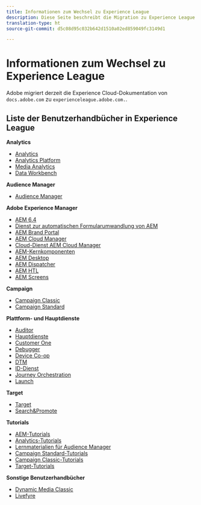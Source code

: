```yaml
---
title: Informationen zum Wechsel zu Experience League
description: Diese Seite beschreibt die Migration zu Experience League und enthält eine Liste von Links zu Benutzerhandbüchern.
translation-type: ht
source-git-commit: d5c08d95c032b642d1510a02ed859049fc3149d1

---
```



# Informationen zum Wechsel zu Experience League

Adobe migriert derzeit die Experience Cloud-Dokumentation von `docs.adobe.com` zu `experienceleague.adobe.com.`.

## Liste der Benutzerhandbücher in Experience League

**Analytics**

* [Analytics](https://docs.adobe.com/content/help/de-DE/experience-cloud/user-guides/home.translate.html)
* [Analytics Platform](https://docs.adobe.com/content/help/de-DE/experience-cloud/user-guides/home.translate.html)
* [Media Analytics](https://docs.adobe.com/content/help/de-DE/experience-cloud/user-guides/home.translate.html)
* [Data Workbench](https://docs.adobe.com/content/help/de-DE/experience-cloud/user-guides/home.translate.html)

**Audience Manager**

* [Audience Manager](https://docs.adobe.com/content/help/de-DE/experience-cloud/user-guides/home.translate.html)

**Adobe Experience Manager**

* [AEM 6.4](https://docs.adobe.com/content/help/de-DE/experience-cloud/user-guides/home.translate.html)
* [Dienst zur automatischen Formularumwandlung von AEM](https://docs.adobe.com/content/help/de-DE/experience-cloud/user-guides/home.translate.html)
* [AEM Brand Portal](https://docs.adobe.com/content/help/de-DE/experience-cloud/user-guides/home.translate.html)
* [AEM Cloud Manager](https://docs.adobe.com/content/help/de-DE/experience-cloud/user-guides/home.translate.html)
* [Cloud-Dienst AEM Cloud Manager](https://docs.adobe.com/content/help/de-DE/experience-cloud/user-guides/home.translate.html)
* [AEM-Kernkomponenten](https://docs.adobe.com/content/help/de-DE/experience-cloud/user-guides/home.translate.html)
* [AEM Desktop](https://docs.adobe.com/content/help/de-DE/experience-cloud/user-guides/home.translate.html)
* [AEM Dispatcher](https://docs.adobe.com/content/help/de-DE/experience-cloud/user-guides/home.translate.html)
* [AEM HTL](https://docs.adobe.com/content/help/de-DE/experience-cloud/user-guides/home.translate.html)
* [AEM Screens](https://docs.adobe.com/content/help/de-DE/experience-cloud/user-guides/home.translate.html)

**Campaign**

* [Campaign Classic](https://docs.adobe.com/content/help/de-DE/experience-cloud/user-guides/home.translate.html)
* [Campaign Standard](https://docs.adobe.com/content/help/de-DE/experience-cloud/user-guides/home.translate.html)

**Plattform- und Hauptdienste**

* [Auditor](https://docs.adobe.com/content/help/de-DE/experience-cloud/user-guides/home.translate.html)
* [Hauptdienste](https://docs.adobe.com/content/help/de-DE/experience-cloud/user-guides/home.translate.html)
* [Customer One](https://docs.adobe.com/content/help/de-DE/experience-cloud/user-guides/home.translate.html)
* [Debugger](https://docs.adobe.com/content/help/de-DE/experience-cloud/user-guides/home.translate.html)
* [Device Co-op](https://docs.adobe.com/content/help/de-DE/experience-cloud/user-guides/home.translate.html)
* [DTM](https://docs.adobe.com/content/help/de-DE/experience-cloud/user-guides/home.translate.html)
* [ID-Dienst](https://docs.adobe.com/content/help/de-DE/experience-cloud/user-guides/home.translate.html)
* [Journey Orchestration](https://docs.adobe.com/content/help/de-DE/experience-cloud/user-guides/home.translate.html)
* [Launch](https://docs.adobe.com/content/help/de-DE/experience-cloud/user-guides/home.translate.html)

**Target**

* [Target](https://docs.adobe.com/content/help/de-DE/experience-cloud/user-guides/home.translate.html)
* [Search&amp;Promote](https://docs.adobe.com/content/help/de-DE/experience-cloud/user-guides/home.translate.html)

**Tutorials**

* [AEM-Tutorials](https://docs.adobe.com/content/help/de-DE/experience-cloud/user-guides/home.translate.html)
* [Analytics-Tutorials](https://docs.adobe.com/content/help/de-DE/experience-cloud/user-guides/home.translate.html)
* [Lernmaterialien für Audience Manager](https://docs.adobe.com/content/help/de-DE/experience-cloud/user-guides/home.translate.html)
* [Campaign Standard-Tutorials](https://docs.adobe.com/content/help/de-DE/experience-cloud/user-guides/home.translate.html)
* [Campaign Classic-Tutorials](https://docs.adobe.com/content/help/de-DE/experience-cloud/user-guides/home.translate.html)
* [Target-Tutorials](https://docs.adobe.com/content/help/de-DE/experience-cloud/user-guides/home.translate.html)

**Sonstige Benutzerhandbücher**

* [Dynamic Media Classic](https://docs.adobe.com/content/help/de-DE/experience-cloud/user-guides/home.translate.html)
* [Livefyre](https://docs.adobe.com/content/help/de-DE/experience-cloud/user-guides/home.translate.html)
